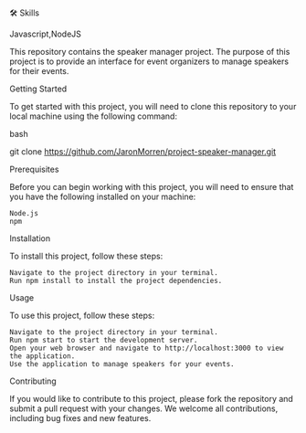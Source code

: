 🛠 Skills

Javascript,NodeJS

This repository contains the speaker manager project. The purpose of this project is to provide an interface for event organizers to manage speakers for their events.

Getting Started

To get started with this project, you will need to clone this repository to your local machine using the following command:

bash

git clone https://github.com/JaronMorren/project-speaker-manager.git

Prerequisites

Before you can begin working with this project, you will need to ensure that you have the following installed on your machine:

    Node.js
    npm

Installation

To install this project, follow these steps:

    Navigate to the project directory in your terminal.
    Run npm install to install the project dependencies.

Usage

To use this project, follow these steps:

    Navigate to the project directory in your terminal.
    Run npm start to start the development server.
    Open your web browser and navigate to http://localhost:3000 to view the application.
    Use the application to manage speakers for your events.

Contributing

If you would like to contribute to this project, please fork the repository and submit a pull request with your changes. We welcome all contributions, including bug fixes and new features.
